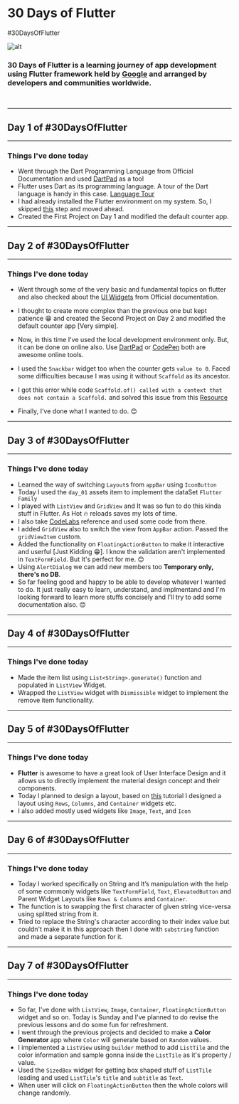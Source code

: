 # 30 Days of Flutter

#30DaysOfFlutter

![alt](https://1.bp.blogspot.com/-dzBDVGYOajs/YA9S7v8cvUI/AAAAAAAAJ1I/2IT4x2DmQEEQvBWrv1PY5yaaG_9OsDCVwCLcBGAsYHQ/s0/Screen%2BShot%2B2021-01-25%2Bat%2B6.22.51%2BPM.png)

### 30 Days of Flutter is a learning journey of app development using Flutter framework held by [Google](https://developers.googleblog.com/2021/01/join-us-for-30daysofflutter.html) and arranged by developers and communities worldwide.

&nbsp;


---

## Day 1 of #30DaysOfFlutter

---

### Things I've done today
-  Went through the Dart Programming Language from Official Documentation and used [DartPad](https://dartpad.dev/) as a tool
-  Flutter uses Dart as its programming language. A tour of the Dart language is handy in this case. [Language Tour](https://dart.dev/guides/language/language-tour)
-  I had already installed the Flutter environment on my system. So, I skipped [this](https://flutter.dev/docs/get-started/install) step and moved ahead.
-  Created the First Project on Day 1 and modified the default counter app. 

---

## Day 2 of #30DaysOfFlutter

---

### Things I've done today

-  Went through some of the very basic and fundamental topics on flutter and also checked about the [UI Widgets](https://flutter.dev/docs/development/ui/widgets) from Official documentation.

-  I thought to create more complex than the previous one but kept patience 😁 and created the Second Project on Day 2 and modified the default counter app [Very simple].

- Now, in this time I've used the local development environment only. But, it can be done on online also. Use [DartPad](https://dartpad.dev/) or [CodePen](http://codepen.io/) both are awesome online tools.
  
- I used the `Snackbar` widget too when the counter gets `value to 0`. Faced some difficulties because I was using it without `Scaffold` as its ancestor.
- I got this error while code `Scaffold.of() called with a context that does not contain a Scaffold.` and solved this issue from this [Resource](https://flutter.dev/docs/release/breaking-changes/scaffold-messenger)
- Finally, I've done what I wanted to do. 😊

---

## Day 3 of #30DaysOfFlutter

---

### Things I've done today

- Learned the way of switching `Layout`s from `appBar` using `IconButton`
- Today I used the `day_01` assets item to implement the dataSet `Flutter Family`
- I played with `ListView` and `GridView` and It was so fun to do this kinda stuff in Flutter. As Hot 🔥 reloads saves my lots of time.
- I also take [CodeLabs](https://codelabs.developers.google.com/codelabs/first-flutter-app-pt2?hl=en#0) reference and used some code from there.
- I added `GridView` also to switch the view from `AppBar` action. Passed the `gridViewItem` custom.
- Added the functionality on `FloatingActionButton` to make it interactive and userful [Just Kidding 😁]. I know the validation aren't implemented in `TextFormField`. But It's perfect for me. 😊
- Using `AlertDialog` we can add new members too **Temporary only, there's no DB**.
- So far feeling good and happy to be able to develop whatever I wanted to do. It just really easy to learn, understand, and implmentand and I'm looking forward to learn more stuffs concisely and I'll try to add some documentation also. 😊


---

## Day 4 of #30DaysOfFlutter

---

### Things I've done today
- Made the item list using `List<String>.generate()` function and populated in `ListView` Widget.
- Wrapped the `ListView` widget with `Dismissible` widget to implement the remove item functionality.


---

## Day 5 of #30DaysOfFlutter

---

### Things I've done today
- **Flutter** is awesome to have a great look of User Interface Design and it allows us to directly implement the material design concept and their components.
- Today I planned to design a layout, based on [this](https://flutter.dev/docs/development/ui/layout/tutorial) tutorial I designed a layout using `Rows`, `Columns`, and `Container` widgets etc.
- I also added mostly used widgets like `Image`, `Text`, and `Icon`


---

## Day 6 of #30DaysOfFlutter

---

### Things I've done today
- Today I worked specifically on String and It’s manipulation with the help of some commonly widgets like `TextFormField`, `Text`, `ElevatedButton` and Parent Widget Layouts like `Rows & Columns` and `Container`.
- The function is to swapping the first character of given string vice-versa using splitted string from it.
- Tried to replace the String's character according to their index value but couldn't make it in this approach then I done with `substring` function and made a separate function for it.


---

## Day 7 of #30DaysOfFlutter

---

### Things I've done today
- So far, I've done with `ListView`, `Image`, `Container`, `FloatingActionButton` widget and so on. Today is Sunday and I've planned to do revise the previous lessons and do some fun for refreshment.
- I went through the previous projects and decided to make a **Color Generator** app where `Color` will generate based on `Random` values.
- I implemented a `ListView` using `builder` method to add `ListTile` and the color information and sample gonna inside the `ListTile` as it's property / value.
- Used the `SizedBox` widget for getting box shaped stuff of `ListTile` leading and used `ListTile`'s `title` and `subtitle` as `Text`.
- When user will click on `FloatingActionButton` then the whole colors will change randomly.

